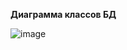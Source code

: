**Диаграмма классов БД**

![image](https://github.com/Justalegend1/SoftwareArchitecture/assets/74319066/ae303293-c01b-4638-8ac0-ba9bcec1071a)
